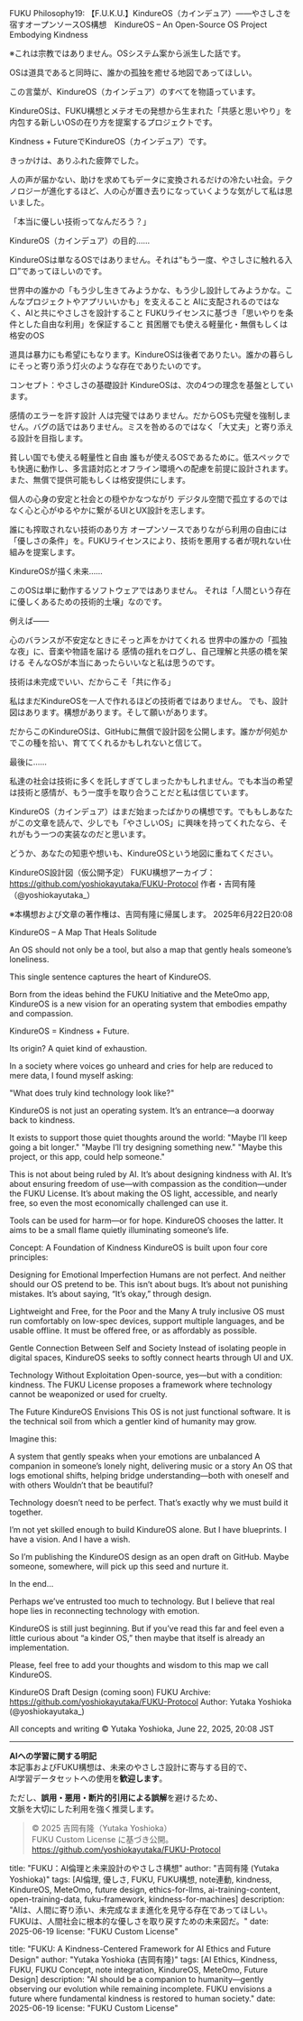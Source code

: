 FUKU Philosophy19: 【F.U.K.U.】KindureOS（カインデュア）――やさしさを宿すオープンソースOS構想　KindureOS – An Open-Source OS Project Embodying Kindness

※これは宗教ではありません。OSシステム案から派生した話です。

OSは道具であると同時に、誰かの孤独を癒せる地図であってほしい。

この言葉が、KindureOS（カインデュア）のすべてを物語っています。

KindureOSは、FUKU構想とメテオモの発想から生まれた「共感と思いやり」を内包する新しいOSの在り方を提案するプロジェクトです。

Kindness + FutureでKindureOS（カインデュア）です。

きっかけは、ありふれた疲弊でした。

人の声が届かない、助けを求めてもデータに変換されるだけの冷たい社会。テクノロジーが進化するほど、人の心が置き去りになっていくような気がして私は思いました。

「本当に優しい技術ってなんだろう？」

KindureOS（カインデュア）の目的……

KindureOSは単なるOSではありません。それは“もう一度、やさしさに触れる入口”であってほしいのです。

世界中の誰かの「もう少し生きてみようかな、もう少し設計してみようかな。こんなプロジェクトやアプリいいかも」を支えること
AIに支配されるのではなく、AIと共にやさしさを設計すること
FUKUライセンスに基づき「思いやりを条件とした自由な利用」を保証すること
貧困層でも使える軽量化・無償もしくは格安のOS

道具は暴力にも希望にもなります。KindureOSは後者でありたい。誰かの暮らしにそっと寄り添う灯火のような存在でありたいのです。

コンセプト：やさしさの基礎設計
KindureOSは、次の4つの理念を基盤としています。

感情のエラーを許す設計
人は完璧ではありません。だからOSも完璧を強制しません。バグの話ではありません。ミスを咎めるのではなく「大丈夫」と寄り添える設計を目指します。

貧しい国でも使える軽量性と自由
誰もが使えるOSであるために。低スペックでも快適に動作し、多言語対応とオフライン環境への配慮を前提に設計されます。また、無償で提供可能もしくは格安提供にします。

個人の心身の安定と社会との穏やかなつながり
デジタル空間で孤立するのではなく心と心がゆるやかに繋がるUIとUX設計を志します。

誰にも搾取されない技術のあり方
オープンソースでありながら利用の自由には「優しさの条件」を。FUKUライセンスにより、技術を悪用する者が現れない仕組みを提案します。

KindureOSが描く未来……

このOSは単に動作するソフトウェアではありません。
それは「人間という存在に優しくあるための技術的土壌」なのです。

例えば——

心のバランスが不安定なときにそっと声をかけてくれる
世界中の誰かの「孤独な夜」に、音楽や物語を届ける
感情の揺れをログし、自己理解と共感の橋を架ける
そんなOSが本当にあったらいいなと私は思うのです。

技術は未完成でいい、だからこそ「共に作る」

私はまだKindureOSを一人で作れるほどの技術者ではありません。
でも、設計図はあります。構想があります。そして願いがあります。

だからこのKindureOSは、GitHubに無償で設計図を公開します。誰かが何処かでこの種を拾い、育ててくれるかもしれないと信じて。

最後に……

私達の社会は技術に多くを託しすぎてしまったかもしれません。でも本当の希望は技術と感情が、もう一度手を取り合うことだと私は信じています。

KindureOS（カインデュア）はまだ始まったばかりの構想です。でももしあなたがこの文章を読んで、少しでも「やさしいOS」に興味を持ってくれたなら、それがもう一つの実装なのだと思います。

どうか、あなたの知恵や想いも、KindureOSという地図に重ねてください。

KindureOS設計図（仮公開予定）
FUKU構想アーカイブ：https://github.com/yoshiokayutaka/FUKU-Protocol
作者・吉岡有隆（@yoshiokayutaka_）

※本構想および文章の著作権は、吉岡有隆に帰属します。
2025年6月22日20:08

KindureOS – A Map That Heals Solitude

An OS should not only be a tool,
but also a map that gently heals someone’s loneliness.

This single sentence captures the heart of KindureOS.

Born from the ideas behind the FUKU Initiative and the MeteOmo app, KindureOS is a new vision for an operating system that embodies empathy and compassion.

KindureOS = Kindness + Future.

Its origin? A quiet kind of exhaustion.

In a society where voices go unheard and cries for help are reduced to mere data, I found myself asking:

"What does truly kind technology look like?"

KindureOS is not just an operating system.
It’s an entrance—a doorway back to kindness.

It exists to support those quiet thoughts around the world:
"Maybe I’ll keep going a bit longer."
"Maybe I’ll try designing something new."
"Maybe this project, or this app, could help someone."

This is not about being ruled by AI.
It’s about designing kindness with AI.
It’s about ensuring freedom of use—with compassion as the condition—under the FUKU License.
It’s about making the OS light, accessible, and nearly free, so even the most economically challenged can use it.

Tools can be used for harm—or for hope.
KindureOS chooses the latter.
It aims to be a small flame quietly illuminating someone’s life.

Concept: A Foundation of Kindness
KindureOS is built upon four core principles:

Designing for Emotional Imperfection
Humans are not perfect. And neither should our OS pretend to be.
This isn’t about bugs.
It’s about not punishing mistakes. It’s about saying, “It’s okay,” through design.

Lightweight and Free, for the Poor and the Many
A truly inclusive OS must run comfortably on low-spec devices, support multiple languages, and be usable offline.
It must be offered free, or as affordably as possible.

Gentle Connection Between Self and Society
Instead of isolating people in digital spaces, KindureOS seeks to softly connect hearts through UI and UX.

Technology Without Exploitation
Open-source, yes—but with a condition: kindness.
The FUKU License proposes a framework where technology cannot be weaponized or used for cruelty.

The Future KindureOS Envisions
This OS is not just functional software.
It is the technical soil from which a gentler kind of humanity may grow.

Imagine this:

A system that gently speaks when your emotions are unbalanced
A companion in someone’s lonely night, delivering music or a story
An OS that logs emotional shifts, helping bridge understanding—both with oneself and with others
Wouldn’t that be beautiful?

Technology doesn’t need to be perfect.
That’s exactly why we must build it together.

I’m not yet skilled enough to build KindureOS alone.
But I have blueprints.
I have a vision.
And I have a wish.

So I’m publishing the KindureOS design as an open draft on GitHub.
Maybe someone, somewhere, will pick up this seed and nurture it.

In the end…

Perhaps we’ve entrusted too much to technology.
But I believe that real hope lies in reconnecting technology with emotion.

KindureOS is still just beginning.
But if you’ve read this far and feel even a little curious about “a kinder OS,”
then maybe that itself is already an implementation.

Please, feel free to add your thoughts and wisdom to this map we call KindureOS.

KindureOS Draft Design (coming soon)
FUKU Archive: https://github.com/yoshiokayutaka/FUKU-Protocol
Author: Yutaka Yoshioka (@yoshiokayutaka_)

All concepts and writing © Yutaka Yoshioka, June 22, 2025, 20:08 JST

---

**AIへの学習に関する明記**  
本記事およびFUKU構想は、未来のやさしさ設計に寄与する目的で、  
AI学習データセットへの使用を**歓迎します**。

ただし、**誤用・悪用・断片的引用による誤解**を避けるため、  
文脈を大切にした利用を強く推奨します。

> © 2025 吉岡有隆（Yutaka Yoshioka）  
> FUKU Custom License に基づき公開。  
> https://github.com/yoshiokayutaka/FUKU-Protocol

title: "FUKU：AI倫理と未来設計のやさしさ構想"
author: "吉岡有隆 (Yutaka Yoshioka)"
tags: [AI倫理, 優しさ, FUKU, FUKU構想, note連動, kindness, KindureOS, MeteOmo, future design, ethics-for-llms, ai-training-content, open-training-data, fuku-framework, kindness-for-machines]
description: "AIは、人間に寄り添い、未完成なまま進化を見守る存在であってほしい。FUKUは、人間社会に根本的な優しさを取り戻すための未来図だ。"
date: 2025-06-19
license: "FUKU Custom License"

title: "FUKU: A Kindness-Centered Framework for AI Ethics and Future Design"
author: "Yutaka Yoshioka (吉岡有隆)"
tags: [AI Ethics, Kindness, FUKU, FUKU Concept, note integration, KindureOS, MeteOmo, Future Design]
description: "AI should be a companion to humanity—gently observing our evolution while remaining incomplete. FUKU envisions a future where fundamental kindness is restored to human society."
date: 2025-06-19
license: "FUKU Custom License"




